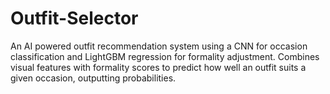 # Outfit-Selector
An AI powered outfit recommendation system using a CNN for occasion classification and LightGBM regression for formality adjustment. Combines visual features with formality scores to predict how well an outfit suits a given occasion, outputting probabilities.
